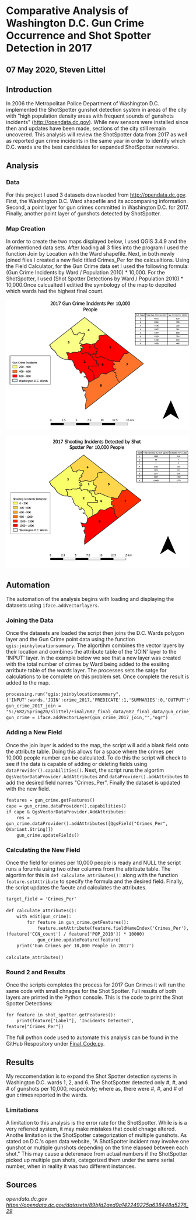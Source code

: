# Comparative Analysis of Washington D.C. Gun Crime Occurrence and Shot Spotter Detection in 2017
## 07 May 2020, Steven Littel

## Introduction
  In 2006 the Metropolitan Police Department of Washington D.C. implemented the ShotSpotter gunshot detection system in areas of the city with "high population density areas with frequent sounds of gunshots incidents" (http://opendata.dc.gov). While new sensors were installed since then and updates have been made, sections of the city still remain uncovered. This analysis will review the ShotSpotter data from 2017 as well as reported gun crime incidents in the same year in order to identify which D.C. wards are the best candidates for expanded ShotSpotter networks.
  
## Analysis
  ### Data
  For this project I used 3 datasets downlaoded from http://opendata.dc.gov. First, the Washington D.C. Ward shapefile and its accompaning information. Second, a point layer for gun crimes committed in Washington D.C. for 2017. Finally, another point layer of gunshots detected by ShotSpotter.
  
  ### Map Creation
  In order to create the two maps displayed below, I used QGIS 3.4.9 and the aformentioned data sets. After loading all 3 files into the program I used the function Join by Location with the Ward shapefile. Next, in both newly joined files I created a new field titled Crimes_Per for the calcualtions. Using the Field Calculator, for the Gun Crime data set I used the following formula: (Gun Crime Incidents by Ward / Population 2010) * 10,000. For the ShotSpotter, I used (Shot Spotter Detections by Ward / Population 2010) * 10,000.Once calcualted I editied the symbology of the map to depcited which wards had the highest final count.
  
  ![alt text](https://github.com/SteveL5/682_Final/blob/master/Gun%20Crime%20Image.png)
  
  ![alt text](https://github.com/SteveL5/682_Final/blob/master/Shot%20Spotter%20Image.png)
  
  
  
  
## Automation
The automation of the analysis begins with loading and displaying the datasets using ```iface.addVectorlayers```.

### Joining the Data
Once the datasets are loaded the script then joins the D.C. Wards polygon layer and the Gun Crime point data using the function ```qgis:joinbylocationsummary```. The algortihm combines the vector layers by their location and combines the attribute table of the 'JOIN' layer to the 'INPUT' layer. In the example below we see that a new layer was created with the total number of crimes by Ward being added to the exsiitng arritbute table of the *wards* layer. The processes sets the satge for calculations to be complete on this problem set. Once complete the result is added to the map.
```
processing.run("qgis:joinbylocationsummary",       
{'INPUT':wards,'JOIN':crime_2017,'PREDICATE':1,'SUMMARIES':0,'OUTPUT':"S:/682/Spring20/slittel/Final/682_final_data/682_final_data/gun_crime_join.shp"})
gun_crime_2017_join = "S:/682/Spring20/slittel/Final/682_final_data/682_final_data/gun_crime_join.shp"
gun_crime = iface.addVectorLayer(gun_crime_2017_join,"","ogr")
```
### Adding a New Field
Once the join layer is added to the map, the script will add a blank field onto the attribute table. Doing this allows for a space where the crimes per 10,000 people number can be calculated. To do this the script will check to see if the data is capable of adding or deleting fields using ```dataProvider().capabilities()```. Next, the script runs the algortim ```QgsVectorDataProvider.AddAttributes``` and ```dataProvider().addAttributes``` to add the desired field names "Crimes_Per". Finally the dataset is updated with the new field.
```
features = gun_crime.getFeatures()
cape = gun_crime.dataProvider().capabilities()
if cape & QgsVectorDataProvider.AddAttributes:
    res = gun_crime.dataProvider().addAttributes([QgsField("Crimes_Per", QVariant.String)])
    gun_crime.updateFields()
```
### Calculating the New Field
Once the field for crimes per 10,000 people is ready and NULL the script runs a forumla using two other columns from the attribute table. The algortim for this is ```def calculate_attributes():``` along with the function ```feature.setAttribute``` to specify the formula and the desired field. Finally, the script updates the faeute and calculates the attributes.
```
target_field = 'Crimes_Per'

def calculate_attributes():
    with edit(gun_crime):
        for feature in gun_crime.getFeatures():
            feature.setAttribute(feature.fieldNameIndex('Crimes_Per'), (feature['CCN_count'] / feature['POP_2010']) * 10000)
            gun_crime.updateFeature(feature)
    print('Gun Crimes per 10,000 People in 2017')

calculate_attributes()
```
### Round 2 and Results
Once the scripts completes the process for 2017 Gun Crimes it will run the same code with small chnages for the Shot Spotter. Full results of both layers are printed in the Python console. This is the code to print the Shot Spotter Detections:
```
for feature in shot_spotter.getFeatures():
    print(feature["Label"], 'Incidents Detected', feature["Crimes_Per"])
```

The full python code used to automate this analysis can be found in the GitHub Respository under [Final_Code.py](https://github.com/SteveL5/682_Final/blob/master/Final_Code.py).

## Results

My reccomendation is to expand the Shot Spotter detection systems in Washington D.C. wards 1, 2, and 6. The ShotSpotter detected only #, #, and # of gunshots per 10,000, respecitvly; where as, there were #, #, and # of gun crimes reported in the wards. 

### Limitations
A limitation to this analysis is the error rate for the ShotSpotter. While is is a very refiened system, it may make mistakes that could chnage altered. Anothe limitation is the ShotSpotter categorization of multiple gunshots. As stated on D.C.'s open data website, "A ShotSpotter incident may involve one gunshot or multiple gunshots depending on the time elapsed between each shot." This may cause a deterenace from actual numbers if the ShotSpotter picked up multiple gun shots, categorized them under the same serial number, when in reality it was two different instances.

## Sources
*opendata.dc.gov*
*https://opendata.dc.gov/datasets/89bfd2aed9a142249225a638448a5276_29*



